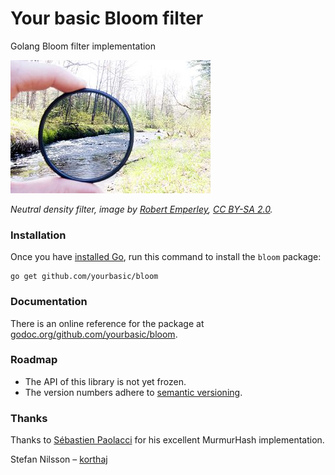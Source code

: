 # Your basic Bloom filter

Golang Bloom filter implementation

![Neutral density filter](ND-filter.jpg)

*Neutral density filter, image by [Robert Emperley][re], [CC BY-SA 2.0][ccbysa].*

### Installation

Once you have [installed Go][golang-install], run this command
to install the `bloom` package:

    go get github.com/yourbasic/bloom
    
### Documentation

There is an online reference for the package at
[godoc.org/github.com/yourbasic/bloom][godoc-bloom].

### Roadmap

* The API of this library is not yet frozen.
* The version numbers adhere to [semantic versioning][sv].

### Thanks

Thanks to [Sébastien Paolacci][sp] for his excellent MurmurHash implementation.

Stefan Nilsson – [korthaj](https://github.com/korthaj)

[godoc-bloom]: https://godoc.org/github.com/yourbasic/bloom
[golang-install]: http://golang.org/doc/install.html
[ccbysa]: https://creativecommons.org/licenses/by-sa/2.0/deed.en
[re]: https://www.flickr.com/photos/66016280@N00
[sp]: https://github.com/spaolacci
[sv]: http://semver.org/
